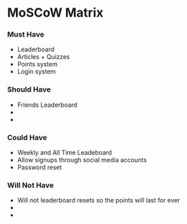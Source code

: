 # MoSCoW Matrix

### Must Have
- Leaderboard
- Articles + Quizzes 
- Points system
- Login system

### Should Have
- Friends Leaderboard
- 
-

### Could Have
- Weekly and All Time Leadeboard
- Allow signups through social media accounts
- Password reset

### Will Not Have
- Will not leaderboard resets so the points will last for ever
-
-
